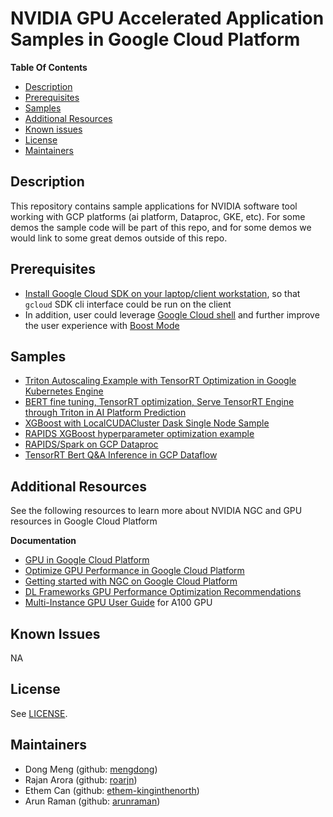 # NVIDIA GPU Accelerated Application Samples in Google Cloud Platform

**Table Of Contents**
- [Description](#description)
- [Prerequisites](#prerequisites)
- [Samples](#samples)
- [Additional Resources](#additional-resources)
- [Known issues](#known-issues)
- [License](#license)
- [Maintainers](#maintainers)

## Description

This repository contains sample applications for NVIDIA software tool working with GCP platforms (ai platform, Dataproc, GKE, etc).
For some demos the sample code will be part of this repo, and for some demos we would link to some great demos outside of this repo.


## Prerequisites

 - [Install Google Cloud SDK on your laptop/client workstation](https://cloud.google.com/sdk/docs/install), so that `gcloud` SDK cli interface could be run on the client
 - In addition, user could leverage [Google Cloud shell](https://cloud.google.com/shell/docs/launching-cloud-shell) and further improve the user experience with [Boost Mode](https://cloud.google.com/shell/docs/how-cloud-shell-works#boost_mode)

## Samples

 - [Triton Autoscaling Example with TensorRT Optimization in Google Kubernetes Engine](kubernetes-engine-samples/triton_gke)
 - [BERT fine tuning, TensorRT optimization, Serve TensorRT Engine through Triton in AI Platform Prediction ](ai-platform-samples/bert_on_caip)
 - [XGBoost with LocalCUDACluster Dask Single Node Sample](ai-platform-samples/xgboost_single_node/gcsfs_localcuda)
 - [RAPIDS XGBoost hyperparameter optimization example](https://github.com/rapidsai/cloud-ml-examples/tree/main/gcp)
 - [RAPIDS/Spark on GCP Dataproc](https://nvidia.github.io/spark-rapids/docs/get-started/getting-started-gcp.html)
 - [TensorRT Bert Q&A Inference in GCP Dataflow](dataflow-samples/bert-qa-trt-dataflow)

## Additional Resources

See the following resources to learn more about NVIDIA NGC and GPU resources in Google Cloud Platform

**Documentation**

- [GPU in Google Cloud Platform](https://cloud.google.com/gpu)
- [Optimize GPU Performance in Google Cloud Platform](https://cloud.google.com/compute/docs/gpus/optimize-gpus)
- [Getting started with NGC on Google Cloud Platform](https://docs.nvidia.com/ngc/ngc-gcp-setup-guide/index.html#abstract)
- [DL Frameworks GPU Performance Optimization Recommendations](https://docs.nvidia.com/deeplearning/performance/dl-performance-getting-started/index.html#broad-recs)
- [Multi-Instance GPU User Guide](https://docs.nvidia.com/datacenter/tesla/mig-user-guide/index.html#abstract) for A100 GPU

## Known Issues

NA

## License

See [LICENSE](LICENSE).

## Maintainers

- Dong Meng (github: [mengdong](https://github.com/mengdong))
- Rajan Arora (github: [roarjn](https://github.com/roarjn))
- Ethem Can (github: [ethem-kinginthenorth](https://github.com/ethem-kinginthenorth))
- Arun Raman (github: [arunraman](https://github.com/arunraman))
